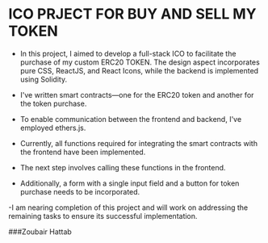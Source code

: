 # ICO PRJECT FOR BUY AND SELL MY TOKEN

- In this project, I aimed to develop a full-stack ICO to facilitate the purchase of my custom ERC20 TOKEN. The design aspect incorporates pure CSS, ReactJS, and React Icons, while the backend is implemented using Solidity.
- I've written smart contracts—one for the ERC20 token and another for the token purchase.
- To enable communication between the frontend and backend, I've employed ethers.js.

- Currently, all functions required for integrating the smart contracts with the frontend have been implemented.
- The next step involves calling these functions in the frontend.
- Additionally, a form with a single input field and a button for token purchase needs to be incorporated.

-I am nearing completion of this project and will work on addressing the remaining tasks to ensure its successful implementation.

###Zoubair Hattab
